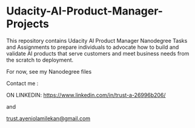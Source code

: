 # Udacity-AI-Product-Manager-Projects
This repository contains Udacity AI Product Manager Nanodegree Tasks and Assignments to prepare individuals to advocate how to build and validate AI products
that serve customers and meet business needs from the scratch to deployment.


For now, see my Nanodegree files

Contact me :

ON LINKEDIN: https://www.linkedin.com/in/trust-a-26996b206/

and

trust.ayeniolamilekan@gmail.com

